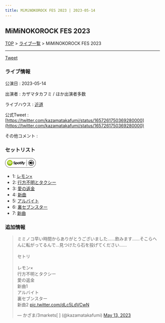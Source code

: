 ```yaml
---
title: MiMiNOKOROCK FES 2023 | 2023-05-14
---
```

## MiMiNOKOROCK FES 2023

[TOP](/setlist/) > [ライブ一覧](lives.html) > MiMiNOKOROCK FES 2023

___

<a href="https://twitter.com/share?ref_src=twsrc%5Etfw" data-text="3markets[ ]セットリスト > MiMiNOKOROCK FES 2023" class="twitter-share-button" data-via="3markets" data-hashtags="3markets" data-related="3markets" data-show-count="false">Tweet</a>

### ライブ情報

公演日
:    2023-05-14

出演者
:    カザマタカフミ / ほか出演者多数

ライブハウス
:    [近道](livehouse059.html)

公式Tweet
:    [https://twitter.com/kazamatakafumi/status/1657261750369280000](https://twitter.com/kazamatakafumi/status/1657261750369280000)

その他コメント
:    

### セットリスト


[![play with spotify](images/spotify-icon.png)](https://open.spotify.com/playlist/1A6Q1IKDi5nQJBkCV30GaD)



*  1: [レモン×](song003.html)
*  2: [行方不明とタクシー](song039.html)
*  3: [愛の返金](song012.html)
*  4: [新曲](song001.html)
*  5: [アルバイト](song042.html)
*  6: [裏セブンスター](song017.html)
*  7: [新曲](song001.html)


### 追加情報



<blockquote class="twitter-tweet"><p lang="ja" dir="ltr">ミミノコ早い時間からありがとうございました……飲みます……そこらへんに転がってるんで…見つけたら石を投げてください……<br><br>セトリ<br><br>レモン×<br>行方不明とタクシー<br>愛の返金<br>新曲1<br>アルバイト<br>裏セブンスター<br>新曲2 <a href="https://t.co/dLc5LdVCwN">pic.twitter.com/dLc5LdVCwN</a></p>&mdash; かざま/3markets[ ] (@kazamatakafumi) <a href="https://twitter.com/kazamatakafumi/status/1657261750369280000?ref_src=twsrc%5Etfw">May 13, 2023</a></blockquote>
<script async src="https://platform.twitter.com/widgets.js" charset="utf-8"></script>




<script async src="https://platform.twitter.com/widgets.js" charset="utf-8"></script>